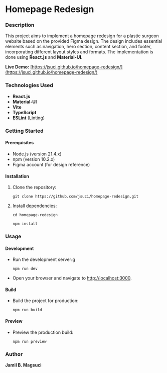 # Homepage Redesign

### Description

This project aims to implement a homepage redesign for a plastic surgeon website based on the provided Figma design. The design includes essential elements such as navigation, hero section, content section, and footer, incorporating different layout styles and formats. The implementation is done using **React.js** and **Material-UI**.

**Live Demo:** [https://jsuci.github.io/homepage-redesign/](https://jsuci.github.io/homepage-redesign/)


### Technologies Used

- **React.js**
- **Material-UI**
- **Vite**
- **TypeScript**
- **ESLint** (Linting)


### Getting Started

#### Prerequisites

- Node.js (version 21.4.x)
- npm (version 10.2.x)
- Figma account (for design reference)

#### Installation

1. Clone the repository:

    `git clone https://github.com/jsuci/homepage-redesign.git`

2. Install dependencies:

    `cd homepage-redesign`
    
    `npm install`

### Usage

#### Development

- Run the development server:g

    `npm run dev`


- Open your browser and navigate to [http://localhost:3000](http://localhost:3000).

#### Build

- Build the project for production:

    `npm run build`
    

#### Preview

- Preview the production build:

    `npm run preview`
    

### Author

**Jamil B. Magsuci**


